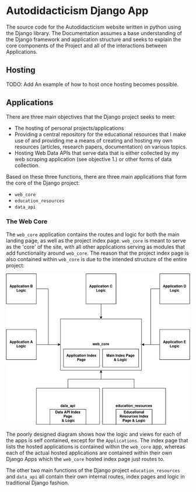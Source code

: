 # Autodidacticism Django App
The source code for the Autodidacticism website written in python using the Django library. The Documentation assumes a base understanding of the Django framework and application structure and seeks to explain the core components of the Project and all of the interactions between Applications.

## Hosting
TODO: Add An example of how to host once hosting becomes possible.

## Applications
There are three main objectives that the Django project seeks to meet:
* The hosting of personal projects/applications
* Providing a central repository for the educational resources that I make use of and providing me a means of creating and hosting my own resources (articles, research papers, documentation) on various topics.
* Hosting Web Data APIs that serve data that is either collected by my web scraping application (see objective 1.) or other forms of data collection.

Based on these three functions, there are three main applications that form the core of the Django project:
* `web_core`
* `education_resources`
* `data_api`

### The Web Core
The `web_core` application contains the routes and logic for both the main landing page, as well as the project index page. `web_core` is meant to serve as the 'core' of the site, with all other applications serving as modules that add functionality around `web_core`. The reason that the project index page is also contained within `web_core` is due to the intended structure of the entire project:

![IMAGE NOT FOUND](https://github.com/MatthewTe/autodidacticism_django_app/blob/master/resources/Django%20Application%20Diagram.png)

The poorly designed diagram shows how the logic and views for each of the apps is self contained, except for the `Applications`. The index page that lists the hosted applications is contained within the `web_core` app, whereas each of the actual hosted applications are contained within their own Django Apps which the `web_core` hosted index page just routes to.

The other two main functions of the Django project `education_resources` and `data_api` all contain their own internal routes, index pages and logic in traditional Django fashion.
